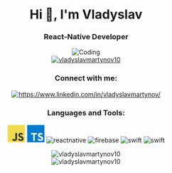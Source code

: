 <div align="center">
    <h1>Hi 👋, I'm Vladyslav</h1>
    <h3>React-Native Developer</h3>
    <img alt="Coding" width="400" src="https://i.pinimg.com/originals/e8/f4/53/e8f453469a3ec97ecd354df465d73913.gif"/>
</div>

<div align="center">
    <a href="https://github.com/ryo-ma/github-profile-trophy">
        <img src="https://github-profile-trophy.vercel.app/?username=vladyslavmartynov10" alt="vladyslavmartynov10" />
    </a>
</div>

<h3 align="center">Connect with me:</h3>
<p align="center">
    <a href="https://linkedin.com/in/https://www.linkedin.com/in/vladyslavmartynov/" target="blank">
        <img align="center" src="https://raw.githubusercontent.com/rahuldkjain/github-profile-readme-generator/master/src/images/icons/Social/linked-in-alt.svg" alt="https://www.linkedin.com/in/vladyslavmartynov/" height="30" width="40" />
    </a>
</p>

<h3 align="center">Languages and Tools:</h3>
<p align="center">

</p>



<p align="center">
<img src="https://raw.githubusercontent.com/devicons/devicon/master/icons/javascript/javascript-original.svg" alt="javascript" width="40" height="40"/>
<img src="https://raw.githubusercontent.com/devicons/devicon/master/icons/typescript/typescript-original.svg" alt="typescript" width="40" height="40"/>    
<img src="https://reactnative.dev/img/header_logo.svg" alt="reactnative" width="40" height="40"/>
<img src="https://www.vectorlogo.zone/logos/firebase/firebase-icon.svg" alt="firebase" width="40" height="40"/>
<img src="https://www.vectorlogo.zone/logos/swift/swift-icon.svg" alt="swift" width="40" height="40"/>
<img src="https://www.vectorlogo.zone/logos/gnu_bash/gnu_bash-icon.svg" alt="swift" width="40" height="40"/>
    
</p>






<div align="center">
  
</div>
<div align="center">
    <img src="https://github-readme-stats.vercel.app/api?username=vladyslavmartynov10&show_icons=true&locale=en" alt="vladyslavmartynov10" />
</div>
<div align="center">
    <img src="https://github-readme-streak-stats.herokuapp.com/?user=vladyslavmartynov10&" alt="vladyslavmartynov10" />
</div>







